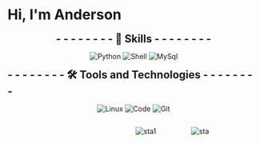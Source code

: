 <p align="center" >

<h1> Hi, I'm Anderson </h1>

<h2 style="margin: auto;text-align: center; justify-content: center; align-items: center; display: flex;"> - - - - - - - - 💪 Skills - - - - - - - - </h2> 

<nav style="margin: auto; text-align: center;justify-content: center; align-items: center; display: flex;"> 

![Python](https://img.shields.io/badge/Python-3776AB?style=for-the-badge&logo=python&logoColor=white)
![Shell](https://img.shields.io/badge/Shell_Script-121011?style=for-the-badge&logo=gnu-bash&logoColor=white) 
![MySql](https://img.shields.io/badge/MySQL-005C84?style=for-the-badge&logo=mysql&logoColor=white) 

</nav>

<h2 style="margin: auto;text-align: center justify-content: center; align-items: center; display: flex;"> - - - - - - - - 🛠️ Tools and Technologies - -  - - - - - - </h2> 

<nav style="margin: auto; text-align: center; justify-content: center; align-items: center; display: flex;"> 

![Linux](https://img.shields.io/badge/Linux-FCC624?style=for-the-badge&logo=linux&logoColor=black)
![Code](https://img.shields.io/badge/Visual_Studio_Code-0078D4?style=for-the-badge&logo=visual%20studio%20code&logoColor=white)
![Git](https://img.shields.io/badge/GIT-E44C30?style=for-the-badge&logo=git&logoColor=white)

</nav>

<div style="margin-left: 155px; justify-content: center; align-items: center; display:block; justify-content: center; align-items: center; display: flex;">


![sta1](https://github-readme-stats.vercel.app/api?username=and3510&theme=blue-green)


<div style="margin-left: 70px">

![sta](https://github-readme-stats.vercel.app/api/top-langs/?username=and3510&theme=blue-green)

</div>

</div>

</p>





